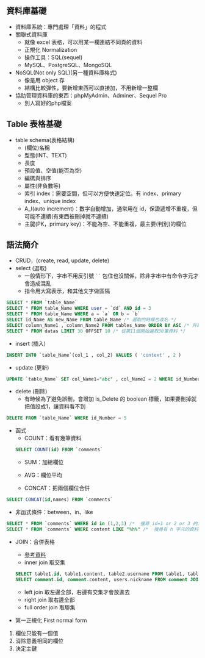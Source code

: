 ## 資料庫基礎
- 資料庫系統：專門處理「資料」的程式
- 關聯式資料庫
  - 就像 excel 表格，可以用某一欄連結不同頁的資料
  - 正規化 Normalization
  - 操作工具：SQL(sequel)
  - MySQL、PostgreSQL、MongoSQL
- NoSQL(Not only SQL)(另一種資料庫格式)
  - 像是用 object 存
  - 結構比較彈性，要新增東西可以直接加，不用新增一整欄
- 協助管理資料庫的東西：phpMyAdmin、Adminer、Sequel Pro
  - 別人寫好的php檔案

## Table 表格基礎
- table schema(表格結構)
  - (欄位)名稱
  - 型態(INT、TEXT)
  - 長度
  - 預設值、空值(能否為空)
  - 編碼與排序
  - 屬性(非負數等)
  - 索引 index：需要空間，但可以方便快速定位。有 index、primary index、unique index
  - A_I(auto increment)：數字自動增加，通常用在 id，保證遞增不重複，但可能不連續(有東西被刪掉就不連續)
  - 主鍵(PK，primary key)：不能為空、不能重複，最主要(判別)的欄位


## 語法簡介
- CRUD，(create, read, update, delete)
- select (選取)
  - 一般情形下，字串不用反引號 ` `` ` 包住也沒關係，除非字串中有命令字元才會造成混亂
  - 指令用大寫表示，和其他文字做區隔
```sql
SELECT * FROM `table_Name`
SELECT * FROM table_Name WHERE user = `dd` AND id = 3
SELECT * FROM table_Name WHERE a = `a` OR b = `b`
SELECT id_Name AS new_Name FROM table_Name /* 選取的時候也改名 */
SELECT column_Name1 , column_Name2 FROM tables_Name ORDER BY ASC /* 升冪排序 */
SELECT * FROM datas LIMIT 30 OFFSET 10 /* 從第11個開始選取30筆資料 */

```
- insert (插入)
```sql
INSERT INTO `table_Name`(col_1 , col_2) VALUES ( 'context' , 2 )
```

- update (更新)
```sql
UPDATE `table_Name` SET col_Name1="abc" , col_Name2 = 2 WHERE id_Number = 5
```

- delete (刪除)
    - 有時候為了避免誤刪，會增加 is_Delete 的 boolean 標籤，如果要刪掉就把值設成1，讓資料看不到
```sql
DELETE FROM `table_Name` WHERE id_Number = 5
```

- 函式
  - COUNT：看有幾筆資料
  ```sql
  SELECT COUNT(id) FROM `comments` 
  ```
  - SUM：加總欄位
  
  - AVG：欄位平均
  
  - CONCAT：把兩個欄位合併
 ```sql
SELECT CONCAT(id,names) FROM `comments`
 ``` 

  - 非函式條件：between、in、like
```sql
SELECT * FROM `comments` WHERE id in (1,2,3) /*  搜尋 id=1 or 2 or 3 的寫法  */
SELECT * FROM `comments` WHERE content LIKE "%h%" /*  搜尋有 h 字元的資料，找 h 開頭用 h%  */
```

- JOIN：合併表格
    - [參考資料](https://www.w3schools.com/sql/sql_join.as)
    - inner join 取交集
    ```sql
    SELECT table1.id, table1.content, table2.username FROM table1, table2 WHERE table1.id = table2.id
    SELECT comment.id, comment.content, users.nickname FROM comment JOIN users ON comment.user_id = users.id /*  建議用這個  */
    ```
    - left join 取左邊全部，右邊有交集才會放進去
    - right join 取右邊全部
    - full order join 取聯集

- 第一正規化 First normal form
1. 欄位只能有一個值
2. 消除意義相同的欄位
3. 決定主鍵